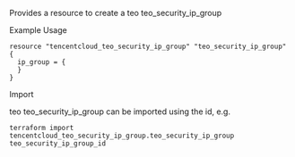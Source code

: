Provides a resource to create a teo teo_security_ip_group

Example Usage

```hcl
resource "tencentcloud_teo_security_ip_group" "teo_security_ip_group" {
  ip_group = {
  }
}
```

Import

teo teo_security_ip_group can be imported using the id, e.g.

```
terraform import tencentcloud_teo_security_ip_group.teo_security_ip_group teo_security_ip_group_id
```
